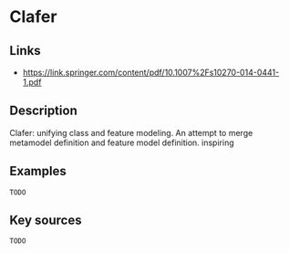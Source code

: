 # Clafer

## Links
- https://link.springer.com/content/pdf/10.1007%2Fs10270-014-0441-1.pdf

## Description
Clafer: unifying class and feature modeling. An attempt to merge metamodel definition and feature model definition. inspiring

## Examples

    TODO

## Key sources

    TODO
